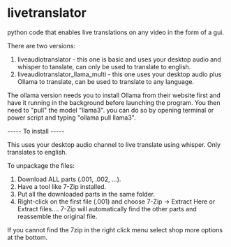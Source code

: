 # livetranslator
python code that enables live translations on any video in the form of a gui.

There are two versions:

1. liveaudiotranslator - this one is basic and uses your desktop audio and whisper to tanslate, can only be used to translate to english.
2. liveaudiotranslator_llama_multi - this one uses your desktop audio plus Ollama to translate, can be used to translate to any language.

The ollama version needs you to install Ollama from their website first and have it running in the background before launching the program.
You then need to "pull" the model "llama3". you can do so by opening terminal or power script and typing "ollama pull llama3".

----- To install -----

This uses your desktop audio channel to live translate using whisper. Only translates to english.

To unpackage the files:

1. Download ALL parts (.001, .002, ...).
2. Have a tool like 7-Zip installed.
3. Put all the downloaded parts in the same folder.
4. Right-click on the first file (.001) and choose 7-Zip -> Extract Here or Extract files.... 7-Zip will automatically find the other parts and reassemble the original file.

If you cannot find the 7zip in the right click menu select shop more options at the bottom.
